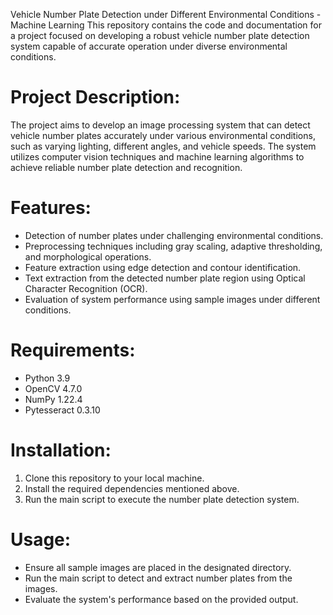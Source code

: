 Vehicle Number Plate Detection under Different Environmental Conditions - Machine Learning
This repository contains the code and documentation for a project focused on developing a robust vehicle number plate detection system capable of accurate operation under diverse environmental conditions.

# Project Description:
The project aims to develop an image processing system that can detect vehicle number plates accurately under various environmental conditions, such as varying lighting, different angles, and vehicle speeds. The system utilizes computer vision techniques and machine learning algorithms to achieve reliable number plate detection and recognition.

# Features:
- Detection of number plates under challenging environmental conditions.
- Preprocessing techniques including gray scaling, adaptive thresholding, and morphological operations.
- Feature extraction using edge detection and contour identification.
- Text extraction from the detected number plate region using Optical Character Recognition (OCR).
- Evaluation of system performance using sample images under different conditions.

# Requirements:
- Python 3.9
- OpenCV 4.7.0
- NumPy 1.22.4
- Pytesseract 0.3.10

# Installation:
1. Clone this repository to your local machine.
2. Install the required dependencies mentioned above.
3. Run the main script to execute the number plate detection system.

# Usage:
- Ensure all sample images are placed in the designated directory.
- Run the main script to detect and extract number plates from the images.
- Evaluate the system's performance based on the provided output.


